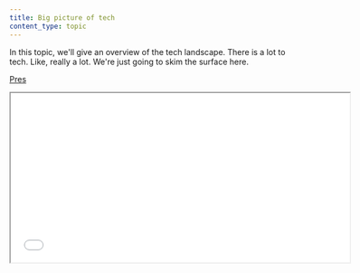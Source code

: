 ```yaml
---
title: Big picture of tech
content_type: topic
---
```


In this topic, we'll give an overview of the tech landscape. There is a lot to tech. Like, really a lot. We're just going to skim the surface here.

[Pres](./presentation/index.html)

<iframe src="./presentation/index.html" title="deck.js in WP post" width="600" height="300">
  <p>Your browser does not support iframes.</p>
</iframe>
